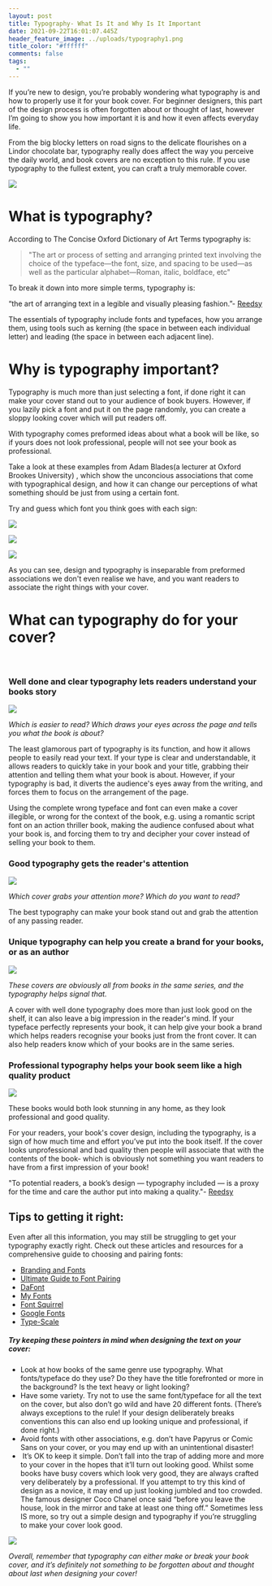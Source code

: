 ```yaml
---
layout: post
title: Typography- What Is It and Why Is It Important
date: 2021-09-22T16:01:07.445Z
header_feature_image: ../uploads/typography1.png
title_color: "#ffffff"
comments: false
tags:
  - ""
---
```

<!--StartFragment-->

If you’re new to design, you’re probably wondering what typography is and how to properly use it for your book cover. For beginner designers, this part of the design process is often forgotten about or thought of last, however I’m going to show you how important it is and how it even affects everyday life.

From the big blocky letters on road signs to the delicate flourishes on a Lindor chocolate bar, typography really does affect the way you perceive the daily world, and book covers are no exception to this rule. If you use typography to the fullest extent, you can craft a truly memorable cover.

![](../uploads/typography1.png)

# What is typography?

According to The Concise Oxford Dictionary of Art Terms typography is:

> "The art or process of setting and arranging printed text involving the choice of the typeface—the font, size, and spacing to be used—as well as the particular alphabet—Roman, italic, boldface, etc"

To break it down into more simple terms, typography is:

“the art of arranging text in a legible and visually pleasing fashion.”- [Reedsy](https://blog.reedsy.com/freelancer/what-is-typography/) 

The essentials of typography include fonts and typefaces, how you arrange them, using tools such as kerning (the space in between each individual letter) and leading (the space in between each adjacent line).

# Why is typography important?

Typography is much more than just selecting a font, if done right it can make your cover stand out to your audience of book buyers. However, if you lazily pick a font and put it on the page randomly, you can create a sloppy looking cover which will put readers off.

With typography comes preformed ideas about what a book will be like, so if yours does not look professional, people will not see your book as professional. 

Take a look at these examples from Adam Blades(a lecturer at Oxford Brookes University) , which show the unconcious associations that come with typographical design, and how it can change our perceptions of what something should be just from using a certain font. 

Try and guess which font you think goes with each sign:

![](../uploads/typography-1.gif)

![](../uploads/typography-2.gif)

![](../uploads/typography-3.gif)

As you can see, design and typography is inseparable from preformed associations we don't even realise we have, and you want readers to associate the right things with your cover.

# What can typography do for your cover?

#####  

### Well done and clear typography lets readers understand your books story

![](../uploads/typography2.png)

*Which is easier to read? Which draws your eyes across the page and tells you what the book is about?*

The least glamorous part of typography is its function, and how it allows people to easily read your text. If your type is clear and understandable, it allows readers to quickly take in your book and your title, grabbing their attention and telling them what your book is about. However, if your typography is bad, it diverts the audience's eyes away from the writing, and forces them to focus on the arrangement of the page.

Using the complete wrong typeface and font can even make a cover illegible, or wrong for the context of the book, e.g. using a romantic script font on an action thriller book, making the audience confused about what your book is, and forcing them to try and decipher your cover instead of selling your book to them.

### Good typography gets the reader's attention 

![](../uploads/typography4-2-.png)

*Which cover grabs your attention more? Which do you want to read?*

The best typography can make your book stand out and grab the attention of any passing reader. 

### Unique typography can help you create a brand for your books, or as an author

![](../uploads/typography6.png)

*These covers are obviously all from books in the same series, and the typography helps signal that.*

A cover with well done typography does more than just look good on the shelf, it can also leave a big impression in the reader's mind. If your typeface perfectly represents your book, it can help give your book a brand which helps readers recognise your books just from the front cover. It can also help readers know which of your books are in the same series.

### Professional typography helps your book seem like a high quality product

![](../uploads/typography5.png)

These books would both look stunning in any home, as they look professional and good quality. 

For your readers, your book's cover design, including the typography, is a sign of how much time and effort you’ve put into the book itself. If the cover looks unprofessional and bad quality then people will associate that with the contents of the book- which is obviously not something you want readers to have from a first impression of your book!

"To potential readers, a book’s design — typography included — is a proxy for the time and care the author put into making a quality."- [Reedsy ](https://blog.reedsy.com/freelancer/what-is-typography/)

## Tips to getting it right:

Even after all this information, you may still be struggling to get your typography exactly right. Check out these articles and resources for a comprehensive guide to choosing and pairing fonts: 

* [Branding and Fonts](https://www.canva.com/learn/canva-for-work-brand-fonts/) 
* [Ultimate Guide to Font Pairing](https://www.canva.com/learn/the-ultimate-guide-to-font-pairing/)
* [DaFont](https://www.dafont.com/)
* [My Fonts](https://www.myfonts.com/)
* [Font Squirrel](vhttps://www.fontsquirrel.com/)
* [Google Fonts](https://fonts.google.com/)
* [Type-Scale](https://type-scale.com/)

##### *Try keeping these pointers in mind when designing the text on your cover:*

* Look at how books of the same genre use typography. What fonts/typeface do they use? Do they have the title forefronted or more in the background? Is the text heavy or light looking?
* Have some variety. Try not to use the same font/typeface for all the text on the cover, but also don’t go wild and have 20 different fonts. (There’s always exceptions to the rule! If your design deliberately breaks conventions this can also end up looking unique and professional, if done right.)
* Avoid fonts with other associations, e.g. don’t have Papyrus or Comic Sans on your cover, or you may end up with an unintentional disaster!
*  It’s OK to keep it simple. Don’t fall into the trap of adding more and more to your cover in the hopes that it’ll turn out looking good. Whilst some books have busy covers which look very good, they are always crafted very deliberately by a professional. If you attempt to try this kind of design as a novice, it may end up just looking jumbled and too crowded. The famous designer Coco Chanel once said “before you leave the house, look in the mirror and take at least one thing off.” Sometimes less IS more, so try out a simple design and typography if you’re struggling to make your cover look good. 

![](../uploads/typography7.png)

*Overall, remember that typography can either make or break your book cover, and it’s definitely not something to be forgotten about and thought about last when designing your cover!*

<!--EndFragment-->